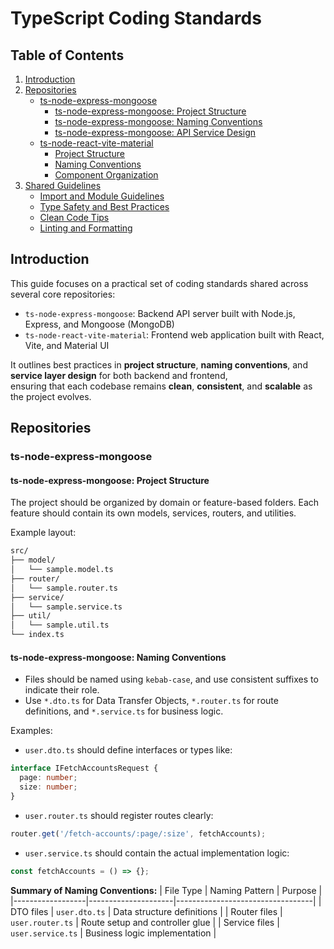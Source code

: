 # TypeScript Coding Standards

## Table of Contents

1. [Introduction](#introduction)
2. [Repositories](#repositories)
   - [ts-node-express-mongoose](#ts-node-express-mongoose)
     - [ts-node-express-mongoose: Project Structure](#ts-node-express-mongoose-project-structure)
     - [ts-node-express-mongoose: Naming Conventions](#ts-node-express-mongoose-naming-conventions)
     - [ts-node-express-mongoose: API Service Design](#ts-node-express-mongoose-api-service-design)
   - [ts-node-react-vite-material](#ts-node-react-vite-material)
     - [Project Structure](#project-structure-ts-node-react-vite-material)
     - [Naming Conventions](#naming-conventions-ts-node-react-vite-material)
     - [Component Organization](#component-organization-ts-node-react-vite-material)
3. [Shared Guidelines](#shared-guidelines)
   - [Import and Module Guidelines](#import-and-module-guidelines)
   - [Type Safety and Best Practices](#type-safety-and-best-practices)
   - [Clean Code Tips](#clean-code-tips)
   - [Linting and Formatting](#linting-and-formatting)

## Introduction

This guide focuses on a practical set of coding standards shared across several core repositories:

- `ts-node-express-mongoose`: Backend API server built with Node.js, Express, and Mongoose (MongoDB)
- `ts-node-react-vite-material`: Frontend web application built with React, Vite, and Material UI

It outlines best practices in **project structure**, **naming conventions**, and **service layer design** for both backend and frontend,  
ensuring that each codebase remains **clean**, **consistent**, and **scalable** as the project evolves.

## Repositories

### ts-node-express-mongoose

#### ts-node-express-mongoose: Project Structure

The project should be organized by domain or feature-based folders. Each feature should contain its own models, services, routers, and utilities.

Example layout:

```bash
src/
├── model/
│   └── sample.model.ts
├── router/
│   └── sample.router.ts
├── service/
│   └── sample.service.ts
├── util/
│   └── sample.util.ts
└── index.ts
```

#### ts-node-express-mongoose: Naming Conventions

- Files should be named using `kebab-case`, and use consistent suffixes to indicate their role.
- Use `*.dto.ts` for Data Transfer Objects, `*.router.ts` for route definitions, and `*.service.ts` for business logic.

Examples:

- `user.dto.ts` should define interfaces or types like:
```ts
interface IFetchAccountsRequest {
  page: number;
  size: number;
}
```

- `user.router.ts` should register routes clearly:
```ts
router.get('/fetch-accounts/:page/:size', fetchAccounts);
```

- `user.service.ts` should contain the actual implementation logic:
```ts
const fetchAccounts = () => {};
```

**Summary of Naming Conventions:**
| File Type         | Naming Pattern      | Purpose                          |
|------------------|---------------------|----------------------------------|
| DTO files         | `user.dto.ts`       | Data structure definitions       |
| Router files      | `user.router.ts`    | Route setup and controller glue |
| Service files     | `user.service.ts`   | Business logic implementation   |
